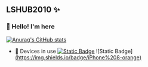 ## LSHUB2010 ✨
### 👋 Hello! I'm here 
[![Anurag's GitHub stats](https://github-readme-stats.vercel.app/api?username=lshub2010&show_icons=true&theme=radical)](https://github.com/lshub2010)
- 📱 Devices in use
 [![Static Badge](https://img.shields.io/badge/Redmi%20Note%2011%204G-orange)]()
![Static Badge][(https://img.shields.io/badge/iPhone%208-orange)]()

<!--
**lshub2010/lshub2010** is a ✨ _special_ ✨ repository because its `README.md` (this file) appears on your GitHub profile.

Here are some ideas to get you started:

- 🔭 I’m currently working on ...
- 🌱 I’m currently learning ...
- 👯 I’m looking to collaborate on ...
- 🤔 I’m looking for help with ...
- 💬 Ask me about ...
- 📫 How to reach me: ...
- 😄 Pronouns: ...
- ⚡ Fun fact: ...
-->
